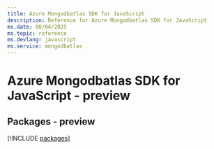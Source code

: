 ```yaml
---
title: Azure Mongodbatlas SDK for JavaScript
description: Reference for Azure Mongodbatlas SDK for JavaScript
ms.date: 08/04/2025
ms.topic: reference
ms.devlang: javascript
ms.service: mongodbatlas
---
```

# Azure Mongodbatlas SDK for JavaScript - preview
## Packages - preview
[!INCLUDE [packages](mongodbatlas-index.md)]